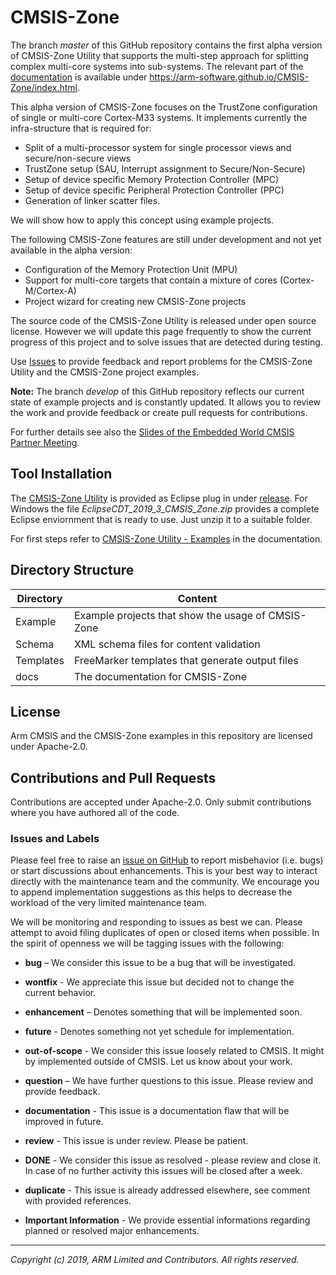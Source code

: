 # CMSIS-Zone

The branch *master* of this GitHub repository contains the first alpha version of CMSIS-Zone Utility that supports
the multi-step approach for splitting complex multi-core systems into sub-systems.
The relevant part of the [documentation](https://arm-software.github.io/CMSIS-Zone/index.html) is available under 
https://arm-software.github.io/CMSIS-Zone/index.html.

This alpha version of CMSIS-Zone focuses on the TrustZone configuration of single or multi-core Cortex-M33 systems.
It implements currently the infra-structure that is required for:
  - Split of a multi-processor system for single processor views and secure/non-secure views
  - TrustZone setup (SAU, Interrupt assignment to Secure/Non-Secure)
  - Setup of device specific Memory Protection Controller (MPC)
  - Setup of device specific Peripheral Protection Controller (PPC)
  - Generation of linker scatter files.
  
We will show how to apply this concept using example projects.

The following CMSIS-Zone features are still under development and not yet available in the alpha version:
  - Configuration of the Memory Protection Unit (MPU)
  - Support for multi-core targets that contain a mixture of cores (Cortex-M/Cortex-A)
  - Project wizard for creating new CMSIS-Zone projects

The source code of the CMSIS-Zone Utility is released under open source license. However we will update this page frequently to show the current progress of this project and to solve issues that are detected during testing.

Use [Issues](https://github.com/ARM-software/CMSIS-Zone#issues-and-labels) to provide feedback and report problems for the
CMSIS-Zone Utility and the CMSIS-Zone project examples.

**Note:** The branch *develop* of this GitHub repository reflects our current state of 
example projects and is constantly updated. It allows you to review the work and provide feedback or create pull requests for contributions.

For further details see also the [Slides of the Embedded World CMSIS Partner Meeting](https://github.com/ARM-software/CMSIS_5/blob/develop/CMSIS_EW2019.pdf).

## Tool Installation
The [CMSIS-Zone Utility](https://arm-software.github.io/CMSIS-Zone/zoneToolUsage.html) is provided as Eclipse plug in under [release](https://github.com/ARM-software/CMSIS-Zone/releases). For Windows the file *EclipseCDT_2019_3_CMSIS_Zone.zip* provides a complete Eclipse enviornment that is ready to use.  Just unzip it to a suitable folder.

For first steps refer to [CMSIS-Zone Utility - Examples](https://arm-software.github.io/CMSIS-Zone/zTExamples.html) in the documentation.

## Directory Structure

| Directory            | Content                                                   |                
| -------------------- | --------------------------------------------------------- |
| Example              | Example projects that show the usage of CMSIS-Zone        |
| Schema               | XML schema files for content validation                   |
| Templates            | FreeMarker templates that generate output files           |
| docs                 | The documentation for CMSIS-Zone                          |

## License

Arm CMSIS and the CMSIS-Zone examples in this repository are licensed under Apache-2.0.

## Contributions and Pull Requests

Contributions are accepted under Apache-2.0. Only submit contributions where you have authored all of the code.

### Issues and Labels

Please feel free to raise an [issue on GitHub](https://github.com/ARM-software/CMSIS-Zone/issues)
to report misbehavior (i.e. bugs) or start discussions about enhancements. This
is your best way to interact directly with the maintenance team and the community.
We encourage you to append implementation suggestions as this helps to decrease the
workload of the very limited maintenance team. 

We will be monitoring and responding to issues as best we can.
Please attempt to avoid filing duplicates of open or closed items when possible.
In the spirit of openness we will be tagging issues with the following:

- **bug** – We consider this issue to be a bug that will be investigated.

- **wontfix** - We appreciate this issue but decided not to change the current behavior.
	
- **enhancement** – Denotes something that will be implemented soon. 

- **future** - Denotes something not yet schedule for implementation.

- **out-of-scope** - We consider this issue loosely related to CMSIS. It might by implemented outside of CMSIS. Let us know about your work.
	
- **question** – We have further questions to this issue. Please review and provide feedback.

- **documentation** - This issue is a documentation flaw that will be improved in future.

- **review** - This issue is under review. Please be patient.
	
- **DONE** - We consider this issue as resolved - please review and close it. In case of no further activity this issues will be closed after a week.

- **duplicate** - This issue is already addressed elsewhere, see comment with provided references.

- **Important Information** - We provide essential informations regarding planned or resolved major enhancements.

---

_Copyright (c) 2019, ARM Limited and Contributors. All rights reserved._
